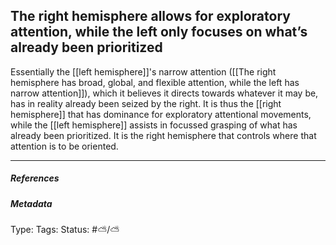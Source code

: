## The right hemisphere allows for exploratory attention, while the left only focuses on what’s already been prioritized # 

Essentially the [[left hemisphere]]'s narrow attention ([[The right hemisphere has broad, global, and flexible attention, while the left has narrow attention]]), which it believes it directs towards whatever it may be, has in reality already been seized by the right. It is thus the [[right hemisphere]] that has dominance for exploratory attentional movements, while the [[left hemisphere]] assists in focussed grasping of what has already been prioritized. It is the right hemisphere that controls where that attention is to be oriented.

___

##### References



##### Metadata

Type: 
Tags:
Status: #⛅️/⛅️